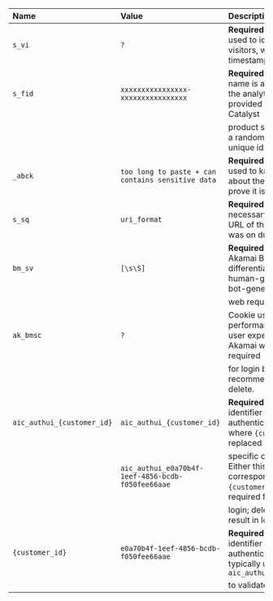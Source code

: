 | Name           | Value                                             | Description                                                                                       |
| :------------- | :------------------------------------------------ | :------------------------------------------------------------------------------------------------ |
| `s_vi`         | `?`                                               | **Required**. Akamai cookie, used to identify unique visitors, with an ID and timestamp           |
| `s_fid`        | `xxxxxxxxxxxxxxxx-xxxxxxxxxxxxxxxx`               | **Required**. This cookie name is associated with the analytics service provided by Adobe's Site Catalyst |
|                |                                                   | product suite, containing a randomly generated, unique id.                                          |
| `_abck`        | `too long to paste + can contains sensitive data` | **Required**. This cookie is used to know information about the computer and prove it is a real browser. |
| `s_sq`         | `uri_format`                                      | **Required**. This cookie is necessary to track the URL of the page the user was on during requests. |
| `bm_sv`        | `[\s\S]`                                          | **Required**. Cookie used by Akamai Bot Manager to differentiate between human-generated and bot-generated |
|                |                                                   | web requests.                                                                                     |
| `ak_bmsc`      | `?`                                               | Cookie used to optimize performance and improve user experience on Akamai websites. Not required |
|                |                                                   | for login but recommended not to delete.                                                           |
| `aic_authui_{customer_id}` | `aic_authui_{customer_id}`        | **Required**. Unique identifier for the authentication session, where `{customer_id}` is replaced with the |
|                | `aic_authui_e0a70b4f-1eef-4856-bcdb-f050fee66aae`  | specific customer ID. Either this or the corresponding `{customer_id}` cookie is required for    |
|                |                                                   | login; deleting both will result in login failure.                                                 |
| `{customer_id}` | `e0a70b4f-1eef-4856-bcdb-f050fee66aae`          | **Required**. Unique identifier for the authentication session, typically used with `aic_authui_{customer_id}`  |
|                |                                                   | to validate login sessions.                                                                       |
